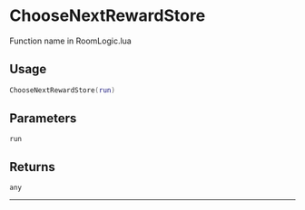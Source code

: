 # ChooseNextRewardStore
Function name in RoomLogic.lua
## Usage
```lua
ChooseNextRewardStore(run)
```
## Parameters
`run`
## Returns
`any`

---